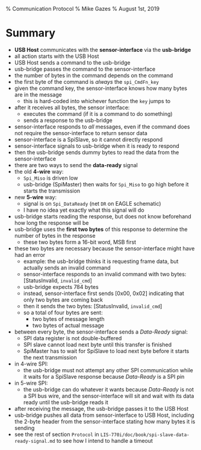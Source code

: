 % Communication Protocol
% Mike Gazes
% August 1st, 2019

# Summary
- **USB Host** communicates with the **sensor-interface** via the **usb-bridge**
- all action starts with the USB Host
- USB Host sends a command to the usb-bridge
- usb-bridge passes the command to the sensor-interface
- the number of bytes in the command depends on the command
- the first byte of the command is *always* the `spi_CmdFn_key`
- given the command key, the sensor-interface knows how many bytes are in
  the message
    - this is hard-coded into whichever function the `key` jumps to
- after it receives all bytes, the sensor interface:
    - executes the command (if it is a command to do something)
    - sends a response to the usb-bridge
- sensor-interface responds to *all* messages, even if the command does not
  require the sensor-interface to return sensor data
- sensor-interface is a SpiSlave, so it cannot directly respond
- sensor-interface signals to usb-bridge when it is ready to respond
- then the usb-bridge sends dummy bytes to read the data from the
  sensor-interface
- there are two ways to send the **data-ready** signal
- the old **4-wire** way:
    - `Spi_Miso` is driven low
    - usb-bridge (SpiMaster) then waits for `Spi_Miso` to go high before it
      starts the transmission
- new **5-wire** way:
    - signal is on `Spi_DataReady` (net `DR` on EAGLE schematic)
    - I have no idea yet exactly what this signal will do
- usb-bridge starts reading the response, but does not know beforehand how
  long the response will be
- usb-bridge uses the **first two bytes** of this response to determine the
  number of bytes in the response
    - these two bytes form a 16-bit word, MSB first
- these two bytes are necessary because the sensor-interface might have had an
  error
    - example: the usb-bridge thinks it is requesting frame data, but actually
      sends an invalid command
    - sensor-interface responds to an invalid command with two bytes:
      [StatusInvalid, `invalid_cmd`]
    - usb-bridge expects 784 bytes
    - instead, sensor-interface first sends [0x00, 0x02] indicating that only
      two bytes are coming back
    - then it sends the two bytes: [StatusInvalid, `invalid_cmd`]
    - so a total of four bytes are sent:
        - two bytes of message length
        - two bytes of actual message
- between every byte, the sensor-interface sends a *Data-Ready* signal:
    - SPI data register is not double-buffered
    - SPI slave cannot load next byte until this transfer is finished
    - SpiMaster has to wait for SpiSlave to load next byte before it starts
      the next transmission
- in 4-wire SPI:
    - the usb-bridge must not attempt any other SPI communication while it waits
      for a SpiSlave response because *Data-Ready* is a SPI pin
- in 5-wire SPI:
    - the usb-bridge can do whatever it wants because *Data-Ready* is not a SPI
      bus wire, and the sensor-interface will sit and wait with its data ready
      until the usb-bridge reads it
- after receiving the message, the usb-bridge passes it to the USB Host
- usb-bridge pushes all data from sensor-interface to USB Host, including
  the 2-byte header from the sensor-interface stating how many bytes it is
  sending
- see the rest of section `Protocol` in
  `LIS-770i/doc/book/spi-slave-data-ready-signal.md` to see how I intend to
  handle a timeout


